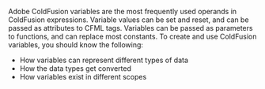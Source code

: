 Adobe ColdFusion variables are the most frequently used operands in ColdFusion expressions. Variable values can be set and reset, and can be passed as attributes to CFML tags. Variables can be passed as parameters to functions, and can replace most constants.
To create and use ColdFusion variables, you should know the following:

- How variables can represent different types of data
- How the data types get converted
- How variables exist in different scopes
